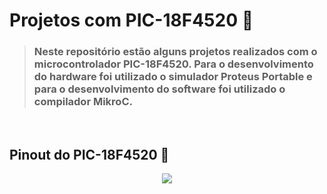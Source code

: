 # Projetos com PIC-18F4520 👾 
> ### Neste repositório estão alguns projetos realizados com o microcontrolador PIC-18F4520. Para o desenvolvimento do hardware foi utilizado o simulador Proteus Portable e para o desenvolvimento do software foi utilizado o compilador MikroC.

<br>

## Pinout do PIC-18F4520 📌

<p align="center">
<img src="https://camo.githubusercontent.com/d360bc03bf5400cf091cd81dc4d942001f9d61ed5ed725beb87cbffa155fc3f0/68747470733a2f2f7777772e6261756461656c6574726f6e6963612e636f6d2e62722f6d656469612f777973697779672f706963313866343532302d70696e6f75742e706e67">
</p>